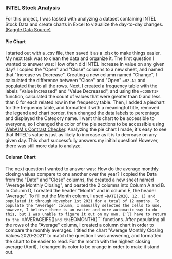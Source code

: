 ### INTEL Stock Analysis
  
  For this project, I was tasked with analyzing a dataset containing INTEL Stock Data  and create charts in Excel to vizualize the day-to-day changes. [(Kaggle Data Source)](https://www.kaggle.com/datasets/varpit94/intel-stock-data) 

#### Pie Chart
  I started out with a .csv file, then saved it as a .xlsx to make things easier. My next task was to clean the data and organize it. The first question I wanted to answer was: How often did INTEL increase in value on any given day? I copied the "Open" and "Close" columns to a new sheet, and named that "Increase vs Decrease". Creating a new column named "Change", I calculated the difference between "Close" and "Open" ```=B2-A2``` and populated that to all the rows. Next, I created a frequency table with the labels "Value Increased" and "Value Decreased", and using the ```=COUNTIF``` function, calculated the count of values that were greater than 0 and less than 0 for each related row in the frequency table. Then, I added a piechart for the frequency table, and formatted it with a meaningful title, removed the legend and chart border, then changed the data labels to percentage and displayed the Category name. I want this chart to be accessible to everyone, so I changed the color of the pie sections to be accessible using [WebAIM's Contrast Checker](https://webaim.org/resources/contrastchecker/). Analyzing the pie chart I made, it's easy to see that INTEL's value is just as likely to increase as it is to decrease on any given day. This chart successfully answers my initial question! However, there was still more data to analyze. 


#### Column Chart
  The next question I wanted to answer was: How do the average monthly closing values compare to one another over the year? I copied the Data from the "Date" and "Close" columns, the created a new sheet named "Average Monthly Closing", and pasted the 2 columns into Column A and B. In Column D, I created the header "Month" and in column E, the header "Average". To fill out the Month column, I used ```=DATE(2020, 12, 1) and populated it through November 1st 2021 for a total of 12 months. To populate the "Average" column, I manually selected the cells to use, however, I believe there is an easier and more automatic way to do this, but I was unable to figure it out on my own. I'll have to return to the ```=AVERAGEIFS()``` and the ```EOMONTH()``` functions. After populating all the rows of the "Average" column, I created a column chart in order to compare the monthly averages. I titled the chart "Average Monthly Closing Values 2020-2021" to match the question I was answering, and formatted the chart to be easier to read. For the month with the highest closing average (April), I changed its color to be orange in order to make it stand out. 
